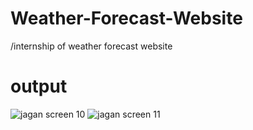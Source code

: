 # Weather-Forecast-Website
/internship of weather forecast website
# output
![jagan screen 10](https://github.com/Jagan8978/Weather-Forecast-Website/assets/169258445/ed9c8a9d-ed54-4a57-9b4f-0c451d74a847)
![jagan screen 11](https://github.com/Jagan8978/Weather-Forecast-Website/assets/169258445/e8a6dec0-8435-4c0d-b4c0-92822b871d7d)

